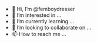 - 👋 Hi, I’m @femboydresser
- 👀 I’m interested in ...
- 🌱 I’m currently learning ...
- 💞️ I’m looking to collaborate on ...
- 📫 How to reach me ...

<!---
femboydresser/femboydresser is a ✨ special ✨ repository because its `README.md` (this file) appears on your GitHub profile.
You can click the Preview link to take a look at your changes.
--->
